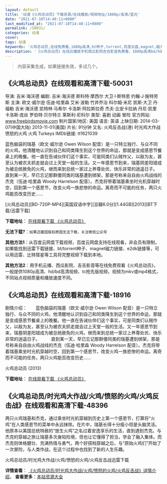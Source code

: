 ```yaml
---
layout: default
title: '动漫《火鸡总动员》下载资源/在线播放/视频地址/1080p/高清/蓝光'
date: "2021-07-10T14:40:11+0800"
last_modified_at: "2021-07-10T14:40:11+0800"
permalink: /50031/
categories: 动漫
cover:
tags: 动漫
keywords: '火鸡总动员,在线免费看,1080p高清,bt种子,torrent,百度云盘,magnet,磁力链,迅雷下载资源'
description: '《火鸡总动员》在线云播放手机西瓜影院吉吉影音免费看，1080p高清bd/hd未删减完整版和tc抢先枪版，mkv/mp4格式，附带bt/torrent种子、magnet/磁力链、百度云盘、网盘资源迅雷下载链接'
---
```


>内容采集生成，如果链接失效，多试几个。


## 《火鸡总动员》在线观看和高清下载-50031

导演: 吉米·海沃德 编剧: 吉米·海沃德 斯科特·摩西尔 大卫·I·斯特恩 约翰·J·施特劳斯 主演: 欧文·威尔逊 伍迪·哈里森 艾米·波勒 竹井乔治 科尔姆·米尼 凯斯·大卫 丹·福勒 吉米·海沃德 凯特林·马希尔 卡洛斯·阿拉斯拉奇 杰夫·比安卡拉纳 丹尼·凯里 卡洛斯·庞丝 罗伯特·贝尔特兰 莱斯利·尼科尔 类型: 喜剧 动画 冒险 官方网站: www.freebirdsmovie.com 制片国家/地区: 美国 语言: 英语 上映日期: 2014-03-07(中国大陆) 2013-11-01(美国) 片长: 91分钟 又名: 火鸡反击战(港) 时光鸡大作战 愤怒的火鸡 火鸡 Turkeys IMDb链接: tt1621039

蓝色脑袋的瑞基（欧文·威尔逊 Owen Wilson 配音）是一只特立独行、与众不同的火鸡，他清醒地认识到自己和同类降生到这个世界的命运，那就是变成感恩节餐桌上的晚餐。他一直在告诫伙伴们这个事实，可是同类们认贼作父，以敌为友，甚至认为被农夫抓走就会过上天堂一般的生活。又一年感恩节到来，瑞基阴差阳错成为被总统赦免的火鸡，继而来到总统一家过上养尊处优、快乐非常的逍遥日子。 直到某一天，早已忘记那群傻同类的瑞基遭到绑架，那是号称来自自由火鸡战线的杰克（伍迪·哈里森 Woody Harrelson 配音）。杰克将带着瑞基乘坐时光机穿越时空，回到第一个感恩节，改变火鸡一族悲惨的命运。离奇而不可能的任务，两只火鸡能否改变历史……


[火鸡总动员][BD-720P-MP4][英国双语中字][豆瓣6.0分][1.44GB][2013][BT下载/迅雷下载]

**下载地址**： [在线观看下载 《火鸡总动员》](https://www.btdx8.com/torrent/free_birds_2013.html) 


**无法下载?**：`如果迅雷因版权原因无法下载，关注微信公众号 `

**其他方法1**：从百度云网盘下载视频，百度云网盘支持在线观看，非会员有限制，如果能找到迅雷下载链接、bt/torrent种子、magnet磁力链接、e2dk链接等，可以用迅雷、比特彗星等工具将完整视频下载到本地。

**其他方法2**：用手机云播、西瓜影院、吉吉影音等在线免费观看《火鸡总动员》，一般提供1080p高清、hd/bd高清视频、tc抢先版视频，视频为mkv或mp4格式，不同站点视频质量和播放速度不同。


## 《火鸡总动员》在线观看和高清下载-18916

剧情介绍：　　蓝色脑袋的瑞基（欧文·威尔逊 Owen Wilson 配音）是一只特立独行、与众不同的火鸡，他清醒地认识到自己和同类降生到这个世界的命运，那就是变成感恩节餐桌上的晚餐。他一直在告诫伙伴们这个事实，可是同类们认贼作父，以敌为友，甚至认为被农夫抓走就会过上天堂一般的生活。又一年感恩节到来，瑞基阴差阳错成为被总统赦免的火鸡，继而来到总统一家过上养尊处优、快乐非常的逍遥日子。  　　直到某一天，早已忘记那群傻同类的瑞基遭到绑架，那是号称来自自由火鸡战线的杰克（伍迪·哈里森 Woody Harrelson 配音）。杰克将带着瑞基乘坐时光机穿越时空，回到第一个感恩节，改变火鸡一族悲惨的命运。离奇而不可能的任务，两只火鸡能否改变历史……


火鸡总动员 (2013)

**下载地址**： [在线观看下载 《火鸡总动员》](https://www.btbtdy.me/btdy/dy2647.html) 


## 《火鸡总动员/时光鸡大作战/火鸡/愤怒的火鸡/火鸡反击战》在线观看和高清下载-48396

两只火鸡瑞基和杰克，通过乘坐时光机穿越到历史上第一个感恩节，打算将“火鸡”在人类感恩节的菜单中永远抹除。在片中，瑞基长得十分瘦小但是头脑灵活。他原本以美国总统特赦的&ldquo;放生火鸡”之名过着安逸享乐的生活，直到遇到杰克。与杰克的穿越之旅让瑞基多次身陷险境，但也让它懂得了担当，学会了融入集体。而杰克则体格健壮、充满热情与勇气，两个好搭档穿越之后，与“原始火鸡们&rdquo;开始了一次冒险，与人类作战，在这个过程中也找到了新的人生乐趣。</p>


火鸡总动员/时光鸡大作战/火鸡/愤怒的火鸡/火鸡反击战迅雷下载

**详情查看**： [《火鸡总动员/时光鸡大作战/火鸡/愤怒的火鸡/火鸡反击战》详情介绍](/movie/48396/)， **查看更多**：[本站资源大全](/movie/t/all/)

